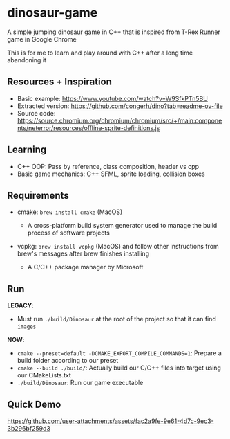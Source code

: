 # dinosaur-game

A simple jumping dinosaur game in C++ that is inspired from T-Rex Runner game in Google Chrome

This is for me to learn and play around with C++ after a long time abandoning it

## Resources + Inspiration

- Basic example: https://www.youtube.com/watch?v=W9SfkPTn5BU
- Extracted version: https://github.com/congerh/dino?tab=readme-ov-file
- Source code: https://source.chromium.org/chromium/chromium/src/+/main:components/neterror/resources/offline-sprite-definitions.js

## Learning

- C++ OOP: Pass by reference, class composition, header vs cpp
- Basic game mechanics: C++ SFML, sprite loading, collision boxes

## Requirements

- cmake: `brew install cmake` (MacOS)
  - A cross-platform build system generator used to manage the build process of software projects

- vcpkg: `brew install vcpkg` (MacOS) and follow other instructions from brew's messages after brew finishes installing
  - A C/C++ package manager by Microsoft

## Run

**LEGACY**: 

- Must run `./build/Dinosaur` at the root of the project so that it can find `images`

**NOW**:

- `cmake --preset=default -DCMAKE_EXPORT_COMPILE_COMMANDS=1`: Prepare a build folder according to our preset
- `cmake --build ./build/`: Actually build our C/C++ files into target using our CMakeLists.txt
- `./build/Dinosaur`: Run our game executable

## Quick Demo

https://github.com/user-attachments/assets/fac2a9fe-9e61-4d7c-9ec3-3b296bf259d3
